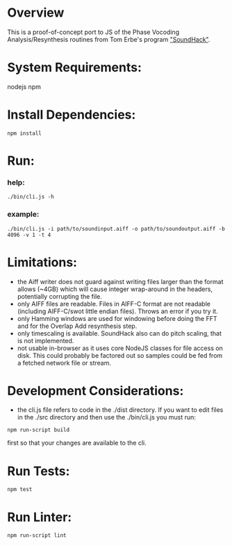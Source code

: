 # Overview

This is a proof-of-concept port to JS of the Phase Vocoding Analysis/Resynthesis routines from Tom Erbe's program ["SoundHack"](https://github.com/tomerbe/SoundHack).

# System Requirements:

nodejs
npm

# Install Dependencies:

`npm install`

# Run:

### help:
`./bin/cli.js -h`

### example:
`./bin/cli.js -i path/to/soundinput.aiff -o path/to/soundoutput.aiff -b 4096 -v 1 -t 4`

# Limitations:

- the Aiff writer does not guard against writing files larger than the format allows (~4GB) which will cause integer wrap-around in the headers, potentially corrupting the file.
- only AIFF files are readable. Files in AIFF-C format are not readable (including AIFF-C/swot little endian files). Throws an error if you try it.
- only Hamming windows are used for windowing before doing the FFT and for the Overlap Add resynthesis step.
- only timescaling is available. SoundHack also can do pitch scaling, that is not implemented.
- not usable in-browser as it uses core NodeJS classes for file access on disk. This could probably be factored out so samples could be fed from a fetched network file or stream.

# Development Considerations:

- the cli.js file refers to code in the ./dist directory. If you want to edit files in the ./src directory and then use the ./bin/cli.js you must run:

`npm run-script build`

first so that your changes are available to the cli.

# Run Tests:

`npm test`

# Run Linter:

`npm run-script lint`
